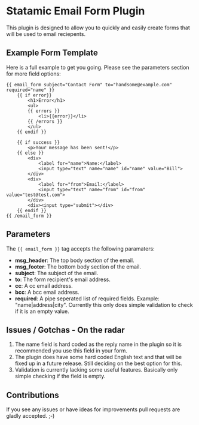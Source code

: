 # Statamic Email Form Plugin

This plugin is designed to allow you to quickly and easily create forms
that will be used to email reciepents.

## Example Form Template

Here is a full example to get you going. Please see the parameters section for more field options:

	{{ email_form subject="Contact Form" to="handsome@example.com" required="name" }}
		{{ if error}}
			<h1>Error</h1>
			<ul>
			{{ errors }}
				<li>{{error}}</li>
			{{ /errors }}
			</ul>
		{{ endif }}

		{{ if success }}
			<p>Your message has been sent!</p>
		{{ else }}
			<div>
				<label for="name">Name:</label>
				<input type="text" name="name" id="name" value="Bill">
			</div>
			<div>
				<label for="from">Email:</label>
				<input type="text" name="from" id="from" value="test@test.com">
			</div>
			<div><input type="submit"></div>
		{{ endif }}
	{{ /email_form }}

## Parameters

The `{{ email_form }}` tag accepts the following paramaters:

* **msg_header**: The top body section of the email.
* **msg_footer**: The bottom body section of the email.
* **subject**: The subject of the email.
* **to**: The form recipient's email address.
* **cc**: A cc email address.
* **bcc**: A bcc email address.
* **required**: A pipe seperated list of required fields. Example: "name|address|city". Currently this only does simple validation to check if it is an empty value.

## Issues / Gotchas - On the radar

1. The name field is hard coded as the reply name in the plugin so it is recommended you use this field in your form.
2. The plugin does have some hard coded English text and that will be fixed up in a future release. Still deciding on the best option for this.
3. Validation is currently lacking some useful features. Basically only simple checking if the field is empty.

## Contributions

If you see any issues or have ideas for improvements pull requests are gladly accepted. ;-)

